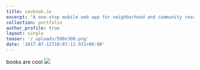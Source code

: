 ```yaml
---
title: savbook.io
excerpt: "A one-stop mobile web app for neighborhood and community resources<br/><img src='/_uploads/500x300.png'>"
collection: portfolio
author_profile: true
layout: single
teaser: '/_uploads/500x300.png'
date: '2017-07-12T10:07:12.931+00:00'
---
```


books are cool
![](https://cvlassets.s3.amazonaws.com/savbook.png)
